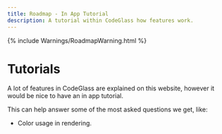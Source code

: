 ```yaml
---
title: Roadmap - In App Tutorial
description: A tutorial within CodeGlass how features work.
---
```

{% include Warnings/RoadmapWarning.html %}

# Tutorials
A lot of features in CodeGlass are explained on this website, however it would be nice to have an in app tutorial.

This can help answer some of the most asked questions we get, like:
- Color usage in rendering.